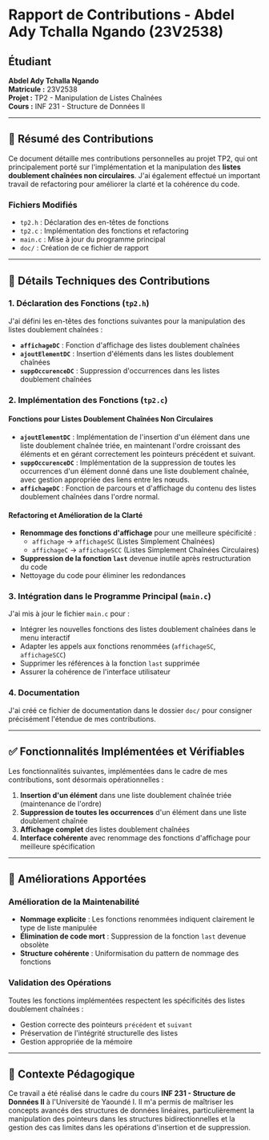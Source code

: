# Rapport de Contributions - Abdel Ady Tchalla Ngando (23V2538)

## Étudiant
**Abdel Ady Tchalla Ngando**  
**Matricule :** 23V2538  
**Projet :** TP2 - Manipulation de Listes Chaînées  
**Cours :** INF 231 - Structure de Données II

---

## 📝 Résumé des Contributions

Ce document détaille mes contributions personnelles au projet TP2, qui ont principalement porté sur l'implémentation et la manipulation des **listes doublement chaînées non circulaires**. J'ai également effectué un important travail de refactoring pour améliorer la clarté et la cohérence du code.

### Fichiers Modifiés
- `tp2.h` : Déclaration des en-têtes de fonctions
- `tp2.c` : Implémentation des fonctions et refactoring
- `main.c` : Mise à jour du programme principal
- `doc/` : Création de ce fichier de rapport

---

## 🔧 Détails Techniques des Contributions

### 1. Déclaration des Fonctions (`tp2.h`)
J'ai défini les en-têtes des fonctions suivantes pour la manipulation des listes doublement chaînées :
- **`affichageDC`** : Fonction d'affichage des listes doublement chaînées
- **`ajoutElementDC`** : Insertion d'éléments dans les listes doublement chaînées
- **`suppOccurenceDC`** : Suppression d'occurrences dans les listes doublement chaînées

### 2. Implémentation des Fonctions (`tp2.c`)

#### Fonctions pour Listes Doublement Chaînées Non Circulaires
- **`ajoutElementDC`** : Implémentation de l'insertion d'un élément dans une liste doublement chaînée triée, en maintenant l'ordre croissant des éléments et en gérant correctement les pointeurs précédent et suivant.
- **`suppOccurenceDC`** : Implémentation de la suppression de toutes les occurrences d'un élément donné dans une liste doublement chaînée, avec gestion appropriée des liens entre les nœuds.
- **`affichageDC`** : Fonction de parcours et d'affichage du contenu des listes doublement chaînées dans l'ordre normal.

#### Refactoring et Amélioration de la Clarté
- **Renommage des fonctions d'affichage** pour une meilleure spécificité :
  - `affichage` → `affichageSC` (Listes Simplement Chaînées)
  - `affichageC` → `affichageSCC` (Listes Simplement Chaînées Circulaires)
- **Suppression de la fonction `last`** devenue inutile après restructuration du code
- Nettoyage du code pour éliminer les redondances

### 3. Intégration dans le Programme Principal (`main.c`)
J'ai mis à jour le fichier `main.c` pour :
- Intégrer les nouvelles fonctions des listes doublement chaînées dans le menu interactif
- Adapter les appels aux fonctions renommées (`affichageSC`, `affichageSCC`)
- Supprimer les références à la fonction `last` supprimée
- Assurer la cohérence de l'interface utilisateur

### 4. Documentation
J'ai créé ce fichier de documentation dans le dossier `doc/` pour consigner précisément l'étendue de mes contributions.

---

## ✅ Fonctionnalités Implémentées et Vérifiables

Les fonctionnalités suivantes, implémentées dans le cadre de mes contributions, sont désormais opérationnelles :

1. **Insertion d'un élément** dans une liste doublement chaînée triée (maintenance de l'ordre)
2. **Suppression de toutes les occurrences** d'un élément dans une liste doublement chaînée
3. **Affichage complet** des listes doublement chaînées
4. **Interface cohérente** avec renommage des fonctions d'affichage pour meilleure spécification

---

## 🔄 Améliorations Apportées

### Amélioration de la Maintenabilité
- **Nommage explicite** : Les fonctions renommées indiquent clairement le type de liste manipulée
- **Élimination de code mort** : Suppression de la fonction `last` devenue obsolète
- **Structure cohérente** : Uniformisation du pattern de nommage des fonctions

### Validation des Opérations
Toutes les fonctions implémentées respectent les spécificités des listes doublement chaînées :
- Gestion correcte des pointeurs `précédent` et `suivant`
- Préservation de l'intégrité structurelle des listes
- Gestion appropriée de la mémoire

---

## 🌟 Contexte Pédagogique

Ce travail a été réalisé dans le cadre du cours **INF 231 - Structure de Données II** à l'Université de Yaoundé I. Il m'a permis de maîtriser les concepts avancés des structures de données linéaires, particulièrement la manipulation des pointeurs dans les structures bidirectionnelles et la gestion des cas limites dans les opérations d'insertion et de suppression.